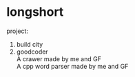 # longshort
project:  
1. build city
2. goodcoder  
  A crawer made by me and GF  
  A cpp word parser made by me and GF   